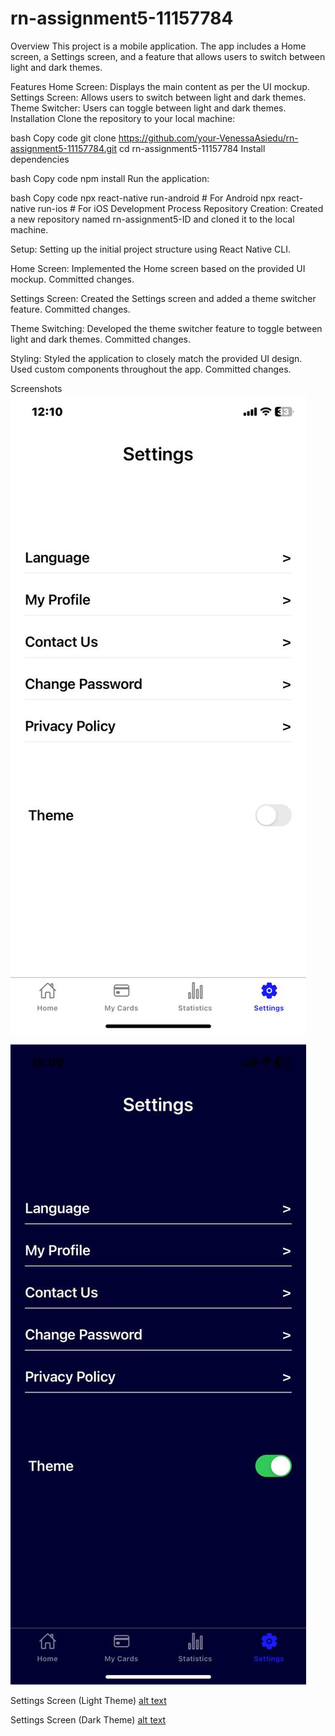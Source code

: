 # rn-assignment5-11157784
Overview
This project is a mobile application. The app includes a Home screen, a Settings screen, and a feature that allows users to switch between light and dark themes.

Features
Home Screen: Displays the main content as per the UI mockup.
Settings Screen: Allows users to switch between light and dark themes.
Theme Switcher: Users can toggle between light and dark themes.
Installation
Clone the repository to your local machine:

bash
Copy code
git clone https://github.com/your-VenessaAsiedu/rn-assignment5-11157784.git
cd rn-assignment5-11157784
Install dependencies 

bash
Copy code
npm install
Run the application:

bash
Copy code
npx react-native run-android # For Android
npx react-native run-ios # For iOS
Development Process
Repository Creation: Created a new repository named rn-assignment5-ID and cloned it to the local machine.

Setup: Setting up the initial project structure using React Native CLI.

Home Screen: Implemented the Home screen based on the provided UI mockup. Committed changes.

Settings Screen: Created the Settings screen and added a theme switcher feature. Committed changes.

Theme Switching: Developed the theme switcher feature to toggle between light and dark themes. Committed changes.

Styling: Styled the application to closely match the provided UI design. Used custom components throughout the app. Committed changes.

Screenshots
![Home Screen Light](my-app\assets\lightscreen1.jpg)

![Dark Screen](my-app\assets\darkscreen2.jpg)

Settings Screen (Light Theme) [alt text](my-app\assets\darkscreen2.jpg)


Settings Screen (Dark Theme) [alt text]()

